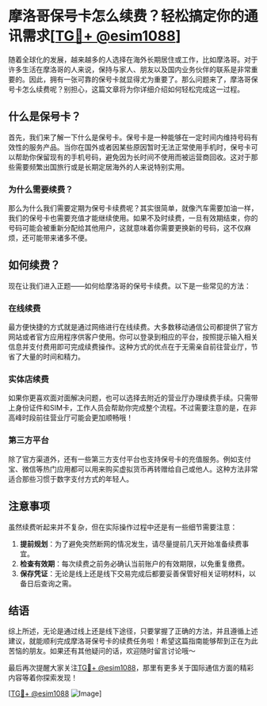 # 摩洛哥保号卡怎么续费？轻松搞定你的通讯需求[[TG💪+ @esim1088](https://t.me/s/esim1088)]

随着全球化的发展，越来越多的人选择在海外长期居住或工作，比如摩洛哥。对于许多生活在摩洛哥的人来说，保持与家人、朋友以及国内业务伙伴的联系是非常重要的。因此，拥有一张可靠的保号卡就显得尤为重要了。那么问题来了，摩洛哥保号卡怎么续费呢？别担心，这篇文章将为你详细介绍如何轻松完成这一过程。

## 什么是保号卡？

首先，我们来了解一下什么是保号卡。保号卡是一种能够在一定时间内维持号码有效性的服务产品。当你在国外或者因某些原因暂时无法正常使用手机时，保号卡可以帮助你保留现有的手机号码，避免因为长时间不使用而被运营商回收。这对于那些需要频繁出国旅行或是长期定居海外的人来说特别实用。

### 为什么需要续费？

那么为什么我们需要定期为保号卡续费呢？其实很简单，就像汽车需要加油一样，我们的保号卡也需要充值才能继续使用。如果不及时续费，一旦有效期结束，你的号码可能会被重新分配给其他用户，这就意味着你需要更换新的号码，这不仅麻烦，还可能带来诸多不便。

## 如何续费？

现在让我们进入正题——如何给摩洛哥的保号卡续费。以下是一些常见的方法：

### 在线续费

最方便快捷的方式就是通过网络进行在线续费。大多数移动通信公司都提供了官方网站或者官方应用程序供客户使用。你可以登录到相应的平台，按照提示输入相关信息并支付费用即可完成续费操作。这种方式的优点在于无需亲自前往营业厅，节省了大量的时间和精力。

### 实体店续费

如果你更喜欢面对面解决问题，也可以选择去附近的营业厅办理续费手续。只需带上身份证件和SIM卡，工作人员会帮助你完成整个流程。不过需要注意的是，在非高峰时段前往营业厅可能会更加顺畅哦！

### 第三方平台

除了官方渠道外，还有一些第三方支付平台也支持保号卡的充值服务。例如支付宝、微信等热门应用都可以用来购买虚拟货币再转赠给自己或他人。这种方法非常适合那些习惯于数字支付方式的年轻人。

## 注意事项

虽然续费听起来并不复杂，但在实际操作过程中还是有一些细节需要注意：

1. **提前规划**：为了避免突然断网的情况发生，请尽量提前几天开始准备续费事宜。
2. **检查有效期**：每次续费之前务必确认当前账户的有效期限，以免重复缴费。
3. **保存凭证**：无论是线上还是线下交易完成后都要妥善保管好相关证明材料，以备日后查询之需。

## 结语

综上所述，无论是通过线上还是线下途径，只要掌握了正确的方法，并且遵循上述建议，就能顺利完成摩洛哥保号卡的续费任务啦！希望这篇指南能够帮到正在为此苦恼的朋友。如果还有其他疑问的话，欢迎随时留言讨论哦～

最后再次提醒大家关注[TG💪+ @esim1088](https://t.me/s/esim1088)，那里有更多关于国际通信方面的精彩内容等着你探索发现！

[[TG💪+ @esim1088](https://t.me/s/esim1088) ![Image](https://i.postimg.cc/4NQfJmqS/Snipaste-2025-05-13-00-14-12.png)]